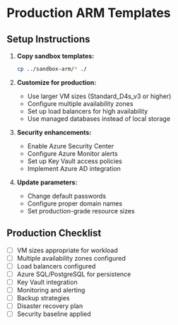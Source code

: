 # Production ARM Templates

## Setup Instructions

1. **Copy sandbox templates:**
   ```bash
   cp ../sandbox-arm/* ./
   ```

2. **Customize for production:**
   - Use larger VM sizes (Standard_D4s_v3 or higher)
   - Configure multiple availability zones
   - Set up load balancers for high availability
   - Use managed databases instead of local storage

3. **Security enhancements:**
   - Enable Azure Security Center
   - Configure Azure Monitor alerts
   - Set up Key Vault access policies
   - Implement Azure AD integration

4. **Update parameters:**
   - Change default passwords
   - Configure proper domain names
   - Set production-grade resource sizes

## Production Checklist

- [ ] VM sizes appropriate for workload
- [ ] Multiple availability zones configured
- [ ] Load balancers configured
- [ ] Azure SQL/PostgreSQL for persistence
- [ ] Key Vault integration
- [ ] Monitoring and alerting
- [ ] Backup strategies
- [ ] Disaster recovery plan
- [ ] Security baseline applied
